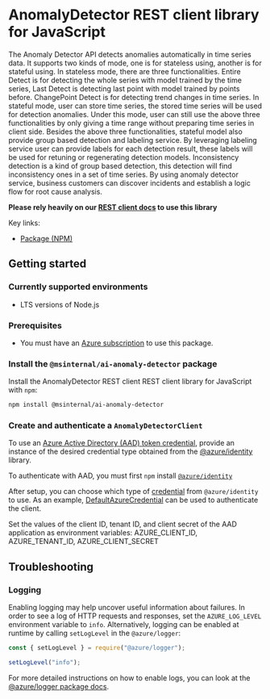 # AnomalyDetector REST client library for JavaScript

The Anomaly Detector API detects anomalies automatically in time series data.
It supports two kinds of mode, one is for stateless using, another is for
stateful using. In stateless mode, there are three functionalities. Entire
Detect is for detecting the whole series with model trained by the time series,
Last Detect is detecting last point with model trained by points before.
ChangePoint Detect is for detecting trend changes in time series. In stateful
mode, user can store time series, the stored time series will be used for
detection anomalies. Under this mode, user can still use the above three
functionalities by only giving a time range without preparing time series in
client side. Besides the above three functionalities, stateful model also
provide group based detection and labeling service. By leveraging labeling
service user can provide labels for each detection result, these labels will be
used for retuning or regenerating detection models. Inconsistency detection is
a kind of group based detection, this detection will find inconsistency ones in
a set of time series. By using anomaly detector service, business customers can
discover incidents and establish a logic flow for root cause analysis.

**Please rely heavily on our [REST client docs](https://github.com/Azure/azure-sdk-for-js/blob/main/documentation/rest-clients.md) to use this library**

Key links:

- [Package (NPM)](https://www.npmjs.com/package/@msinternal/ai-anomaly-detector)

## Getting started

### Currently supported environments

- LTS versions of Node.js

### Prerequisites

- You must have an [Azure subscription](https://azure.microsoft.com/free/) to use this package.

### Install the `@msinternal/ai-anomaly-detector` package

Install the AnomalyDetector REST client REST client library for JavaScript with `npm`:

```bash
npm install @msinternal/ai-anomaly-detector
```

### Create and authenticate a `AnomalyDetectorClient`

To use an [Azure Active Directory (AAD) token credential](https://github.com/Azure/azure-sdk-for-js/blob/main/sdk/identity/identity/samples/AzureIdentityExamples.md#authenticating-with-a-pre-fetched-access-token),
provide an instance of the desired credential type obtained from the
[@azure/identity](https://github.com/Azure/azure-sdk-for-js/tree/main/sdk/identity/identity#credentials) library.

To authenticate with AAD, you must first `npm` install [`@azure/identity`](https://www.npmjs.com/package/@azure/identity) 

After setup, you can choose which type of [credential](https://github.com/Azure/azure-sdk-for-js/tree/main/sdk/identity/identity#credentials) from `@azure/identity` to use.
As an example, [DefaultAzureCredential](https://github.com/Azure/azure-sdk-for-js/tree/main/sdk/identity/identity#defaultazurecredential)
can be used to authenticate the client.

Set the values of the client ID, tenant ID, and client secret of the AAD application as environment variables:
AZURE_CLIENT_ID, AZURE_TENANT_ID, AZURE_CLIENT_SECRET

## Troubleshooting

### Logging

Enabling logging may help uncover useful information about failures. In order to see a log of HTTP requests and responses, set the `AZURE_LOG_LEVEL` environment variable to `info`. Alternatively, logging can be enabled at runtime by calling `setLogLevel` in the `@azure/logger`:

```javascript
const { setLogLevel } = require("@azure/logger");

setLogLevel("info");
```

For more detailed instructions on how to enable logs, you can look at the [@azure/logger package docs](https://github.com/Azure/azure-sdk-for-js/tree/main/sdk/core/logger).
